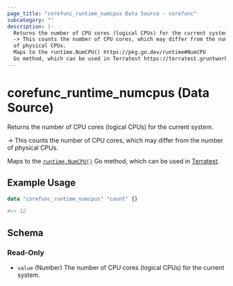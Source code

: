 ```yaml
---
page_title: "corefunc_runtime_numcpus Data Source - corefunc"
subcategory: ""
description: |-
  Returns the number of CPU cores (logical CPUs) for the current system.
  -> This counts the number of CPU cores, which may differ from the number
  of physical CPUs.
  Maps to the runtime.NumCPU() https://pkg.go.dev/runtime#NumCPU
  Go method, which can be used in Terratest https://terratest.gruntwork.io.
---
```


# corefunc_runtime_numcpus (Data Source)

Returns the number of CPU cores (logical CPUs) for the current system.

-> This counts the number of CPU cores, which may differ from the number
of physical CPUs.

Maps to the [`runtime.NumCPU()`](https://pkg.go.dev/runtime#NumCPU)
Go method, which can be used in [Terratest](https://terratest.gruntwork.io).

## Example Usage

```terraform
data "corefunc_runtime_numcpus" "count" {}

#=> 12
```

<!-- schema generated by tfplugindocs -->
## Schema

### Read-Only

* `value` (Number) The number of CPU cores (logical CPUs) for the current system.

<!-- Preview the provider docs with the Terraform registry provider docs preview tool: https://registry.terraform.io/tools/doc-preview -->
